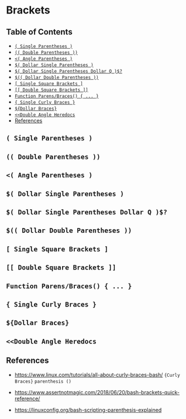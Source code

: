 # Brackets

## Table of Contents

<!-- START doctoc generated TOC please keep comment here to allow auto update -->
<!-- DON'T EDIT THIS SECTION, INSTEAD RE-RUN doctoc TO UPDATE -->

- [`( Single Parentheses )`](#-single-parentheses-)
- [`(( Double Parentheses ))`](#-double-parentheses-)
- [`<( Angle Parentheses )`](#-angle-parentheses-)
- [`$( Dollar Single Parentheses )`](#-dollar-single-parentheses-)
- [`$( Dollar Single Parentheses Dollar Q )$?`](#-dollar-single-parentheses-dollar-q-)
- [`$(( Dollar Double Parentheses ))`](#-dollar-double-parentheses-)
- [`[ Single Square Brackets ]`](#-single-square-brackets-)
- [`[[ Double Square Brackets ]]`](#-double-square-brackets-)
- [`Function Parens/Braces() { ... }`](#function-parensbraces---)
- [`{ Single Curly Braces }`](#-single-curly-braces-)
- [`${Dollar Braces}`](#dollar-braces)
- [`<<Double Angle Heredocs`](#double-angle-heredocs)
- [References](#references)

<!-- END doctoc generated TOC please keep comment here to allow auto update -->

## `( Single Parentheses )`

## `(( Double Parentheses ))`

## `<( Angle Parentheses )`

## `$( Dollar Single Parentheses )`

## `$( Dollar Single Parentheses Dollar Q )$?`

## `$(( Dollar Double Parentheses ))`

## `[ Single Square Brackets ]`

## `[[ Double Square Brackets ]]`

## `Function Parens/Braces() { ... }`

## `{ Single Curly Braces }`

## `${Dollar Braces}`

## `<<Double Angle Heredocs`

## References

- <https://www.linux.com/tutorials/all-about-curly-braces-bash/>
  `{Curly Braces}`
  `parenthesis ()`

- <https://www.assertnotmagic.com/2018/06/20/bash-brackets-quick-reference/>
- <https://linuxconfig.org/bash-scripting-parenthesis-explained>
